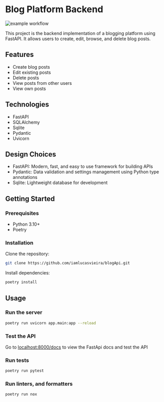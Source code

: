 # Blog Platform Backend
![example workflow](https://github.com/iamlucasvieira/blogApi/actions/workflows/ci.yml/badge.svg)

This project is the backend implementation of a blogging platform using FastAPI. It allows users to create, edit,
browse, and delete blog posts.

## Features

- Create blog posts
- Edit existing posts
- Delete posts
- View posts from other users
- View own posts

## Technologies

- FastAPI
- SQLAlchemy
- Sqlite
- Pydantic
- Uvicorn

## Design Choices

- FastAPI: Modern, fast, and easy to use framework for building APIs
- Pydantic: Data validation and settings management using Python type annotations
- Sqlite: Lightweight database for development

## Getting Started

### Prerequisites

- Python 3.10+
- Poetry

### Installation

Clone the repository:

```bash
git clone https://github.com/iamlucasvieira/blogApi.git
 ```

Install dependencies:

```bash
poetry install
```

## Usage

### Run the server

```bash
poetry run uvicorn app.main:app --reload
```

### Test the API

Go to [localhost:8000/docs](localhost:8000/docs) to view the FastApi docs and test the API

### Run tests

```bash
poetry run pytest
```

### Run linters, and formatters

```bash
poetry run nox 
```